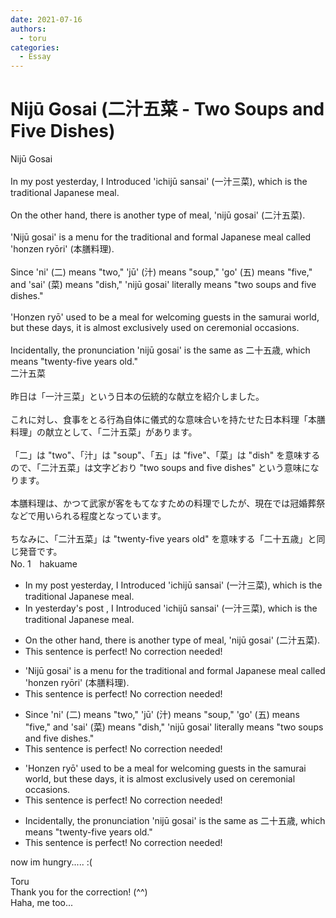 ```yaml
---
date: 2021-07-16
authors:
  - toru
categories:
  - Essay
---
```


<h1 id="subject_show">Nijū Gosai (二汁五菜 - Two Soups and Five Dishes)</h1>
<div class="date" hidden>Jul 16, 2021 11:01</div>
<div id="post"><div id="body_show_ori">
Nijū Gosai<br/><br/>In my post yesterday, I Introduced 'ichijū sansai' (一汁三菜), which is the traditional Japanese meal.<br/><br/>On the other hand, there is another type of meal, 'nijū gosai' (二汁五菜).<br/><br/>'Nijū gosai' is a menu for the traditional and formal Japanese meal called 'honzen ryōri' (本膳料理).<br/><br/>Since 'ni' (二) means "two," 'jū' (汁) means "soup," 'go' (五) means "five," and 'sai' (菜) means "dish," 'nijū gosai' literally means "two soups and five dishes."<br/><br/>'Honzen ryō' used to be a meal for welcoming guests in the samurai world, but these days, it is almost exclusively used on ceremonial occasions.<br/><br/>Incidentally, the pronunciation 'nijū gosai' is the same as 二十五歳, which means "twenty-five years old."
</div></div>

<!-- more -->

<div id="post_ja"><div id="body_show_mo">
二汁五菜<br/><br/>昨日は「一汁三菜」という日本の伝統的な献立を紹介しました。<br/><br/>これに対し、食事をとる行為自体に儀式的な意味合いを持たせた日本料理「本膳料理」の献立として、「二汁五菜」があります。<br/><br/>「二」は "two"、「汁」は "soup"、「五」は "five"、「菜」は "dish" を意味するので、「二汁五菜」は文字どおり "two soups and five dishes" という意味になります。<br/><br/>本膳料理は、かつて武家が客をもてなすための料理でしたが、現在では冠婚葬祭などで用いられる程度となっています。<br/><br/>ちなみに、「二汁五菜」は "twenty-five years old" を意味する「二十五歳」と同じ発音です。
</div></div>
<div id="block"><div class="first_name"> No. 1　<span class="just_name">hakuame</span></div><div id="block2">
<ul class="correction_field">
<li class="incorrect">In my post yesterday, I Introduced 'ichijū sansai' (一汁三菜), which is the traditional Japanese meal.</li>
<li class="corrected correct">
<span class="f_blue">In yesterday's </span>post , I Introduced 'ichijū sansai' (一汁三菜), which is the traditional Japanese meal.
</li>
</ul>
<ul class="correction_field">
<li class="incorrect">On the other hand, there is another type of meal, 'nijū gosai' (二汁五菜).</li>
<li class="corrected perfect">This sentence is perfect! No correction needed!</li>
</ul>
<ul class="correction_field">
<li class="incorrect">'Nijū gosai' is a menu for the traditional and formal Japanese meal called 'honzen ryōri' (本膳料理).</li>
<li class="corrected perfect">This sentence is perfect! No correction needed!</li>
</ul>
<ul class="correction_field">
<li class="incorrect">Since 'ni' (二) means "two," 'jū' (汁) means "soup," 'go' (五) means "five," and 'sai' (菜) means "dish," 'nijū gosai' literally means "two soups and five dishes."</li>
<li class="corrected perfect">This sentence is perfect! No correction needed!</li>
</ul>
<ul class="correction_field">
<li class="incorrect">'Honzen ryō' used to be a meal for welcoming guests in the samurai world, but these days, it is almost exclusively used on ceremonial occasions.</li>
<li class="corrected perfect">This sentence is perfect! No correction needed!</li>
</ul>
<ul class="correction_field">
<li class="incorrect">Incidentally, the pronunciation 'nijū gosai' is the same as 二十五歳, which means "twenty-five years old."</li>
<li class="corrected perfect">This sentence is perfect! No correction needed!</li>
</ul>
<p class="comment_small">
 now im hungry..... :(
</p>

</div><div class="name"><span class="just_name">Toru</span><br>
Thank you for the correction! (^^)<br/>Haha, me too...
</div>
</div>
